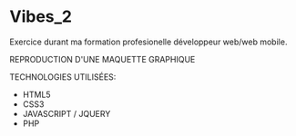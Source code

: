 # Vibes_2
Exercice durant ma formation profesionelle développeur web/web mobile.

REPRODUCTION D'UNE MAQUETTE GRAPHIQUE

TECHNOLOGIES UTILISÉES:

* HTML5
* CSS3
* JAVASCRIPT / JQUERY
* PHP

